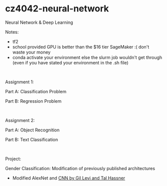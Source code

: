 # cz4042-neural-network
Neural Network &amp; Deep Learning

Notes:
- tf2
- school provided GPU is better than the $16 tier SageMaker :( don't waste your money
- conda activate your environment else the slurm job wouldn't get through (even if you have stated your environment in the .sh file) 


&nbsp;&nbsp;&nbsp;

Assignment 1:

Part A: Classification Problem

Part B: Regression Problem



&nbsp;

Assignment 2:

Part A: Object Recognition

Part B: Text Classification


&nbsp;



Project:

Gender Classification: Modification of previously published architectures
- Modified AlexNet and [CNN by Gil Levi and Tal Hassner](https://github.com/GilLevi/AgeGenderDeepLearning)

